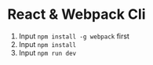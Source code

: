 # React & Webpack Cli
1. Input <code>npm install -g webpack</code> first
2. Input <code>npm install</code>
3. Input <code>npm run dev</code>